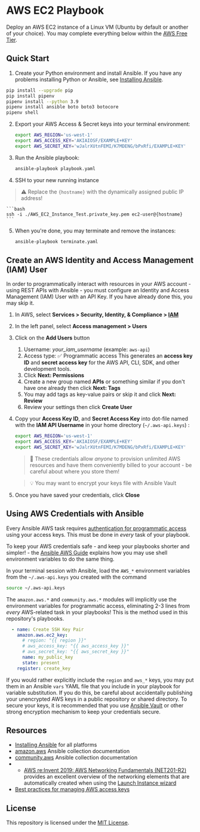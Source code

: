 # AWS EC2 Playbook

Deploy an AWS EC2 instance of a Linux VM (Ubuntu by default or another of your choice).  You may complete everything below within the [AWS Free Tier](https://aws.amazon.com/free).





## Quick Start

1. Create your Python environment and install Ansible. If you have any problems installing Python or Ansible, see [Installing Ansible](https://docs.ansible.com/ansible/latest/installation_guide/intro_installation.html).

```bash
pip install --upgrade pip
pip install pipenv
pipenv install --python 3.9
pipenv install ansible boto boto3 botocore
pipenv shell
```

2. Export your AWS Access & Secret keys into your terminal environment:

    ```bash
    export AWS_REGION='us-west-1'
    export AWS_ACCESS_KEY='AKIAIOSF/EXAMPLE+KEY'
    export AWS_SECRET_KEY='wJalrXUtnFEMI/K7MDENG/bPxRfi/EXAMPLE+KEY'
    ```

3. Run the Ansible playbook:

    ```bash
    ansible-playbook playbook.yaml
    ```

4. SSH to your new running instance
  > ⚠ Replace the `{hostname}` with the dynamically assigned public IP address!

    ```bash
    ssh -i ./AWS_EC2_Instance_Test.private_key.pem ec2-user@{hostname}
    ```

5. When you're done, you may terminate and remove the instances:

    ```bash
    ansible-playbook terminate.yaml
    ```





## Create an AWS Identity and Access Management (IAM) User

In order to programmatically interact with resources in your AWS account - using REST APIs with Ansible - you must configure an Identity and Access Management (IAM) User with an API Key.  If you have already done this, you may skip it.

1. In AWS, select **Services > Security, Identity, & Compliance > [IAM](https://console.aws.amazon.com/iam/home)**
1. In the left panel, select **Access management > Users**
1. Click on the **Add Users** button
    1. Username: *your_iam_username* (example: `aws-api`)
    1. Access type: ✅ Programmatic access
       This generates an **access key ID** and **secret access key** for the AWS API, CLI, SDK, and other development tools. 
    1. Click **Next: Permissions**
    1. Create a new group named **APIs** or something similar if you don't have one already then click **Next: Tags**
    1. You may add tags as key-value pairs or skip it and click **Next: Review**
    1. Review your settings then click **Create User**
2. Copy your **Access Key ID**, and **Secret Access Key** into dot-file named with the **IAM API Username** in your home directory (`~/.aws-api.keys`) :

    ```bash
    export AWS_REGION='us-west-1'
    export AWS_ACCESS_KEY='AKIAIOSF/EXAMPLE+KEY'
    export AWS_SECRET_KEY='wJalrXUtnFEMI/K7MDENG/bPxRfi/EXAMPLE+KEY'
    ```

    > 🛑 These credentials allow *anyone* to provision unlimited AWS resources and have them conveniently billed to your account - be careful about where you store them!

    > 💡 You may want to encrypt your keys file with Ansible Vault

3. Once you have saved your credentials, click **Close**





## Using AWS Credentials with Ansible

Every Ansible AWS task requires [authentication for programmatic access](https://docs.aws.amazon.com/general/latest/gr/aws-sec-cred-types.html#access-keys-and-secret-access-keys) using your access keys. This must be done in *every* task of your playbook.

To keep your AWS credentials safe - and keep your playbooks shorter and simpler! - the [Ansible AWS Guide](https://docs.ansible.com/ansible/latest/scenario_guides/guide_aws.html) explains how you may use shell environment variables to do the same thing.  

In your terminal session with Ansible, load the `AWS_*` environment variables from the `~/.aws-api.keys` you created with the command
```bash
source ~/.aws-api.keys
```

The `amazon.aws.*` and `community.aws.*` modules will implicitly use the environment variables for programmatic access, eliminating 2-3 lines from *every* AWS-related task in your playbooks!  This is the method used in this repository's playbooks.  

```yaml
  - name: Create SSH Key Pair
    amazon.aws.ec2_key:
      # region: "{{ region }}"
      # aws_access_key: "{{ aws_access_key }}"
      # aws_secret_key: "{{ aws_secret_key }}"
      name: my_public_key
      state: present
    register: create_key
```

If you would rather explicitly include the `region` and `aws_*` keys, you may put them in an Ansible `vars` YAML file that you include in your playbook for variable substitution.  If you do this, be careful about accidentally publishing your unencrypted AWS keys in a public repository or shared directory. To secure your keys, it is recommended that you use [Ansible Vault](https://docs.ansible.com/ansible/latest/user_guide/vault.html) or other strong encryption mechanism to keep your credentials secure.





## Resources

- [Installing Ansible](https://docs.ansible.com/ansible/latest/installation_guide/intro_installation.html) for all platforms
- [amazon.aws](https://docs.ansible.com/ansible/latest/collections/amazon/aws/) Ansible collection documentation
- [community.aws](https://docs.ansible.com/ansible/latest/collections/community/aws/) Ansible collection documentation
- - [AWS re:Invent 2019: AWS Networking Fundamentals (NET201-R2)](https://www.youtube.com/watch?v=gj4CD73Wmns) provides an excellent overview of the networking elements that are automatically created when using the [Launch Instance wizard](https://console.aws.amazon.com/ec2/home#LaunchInstanceWizard)
- [Best practices for managing AWS access keys](https://docs.aws.amazon.com/general/latest/gr/aws-access-keys-best-practices.html)





## License

This repository is licensed under the [MIT License](https://choosealicense.com/licenses/mit/).




